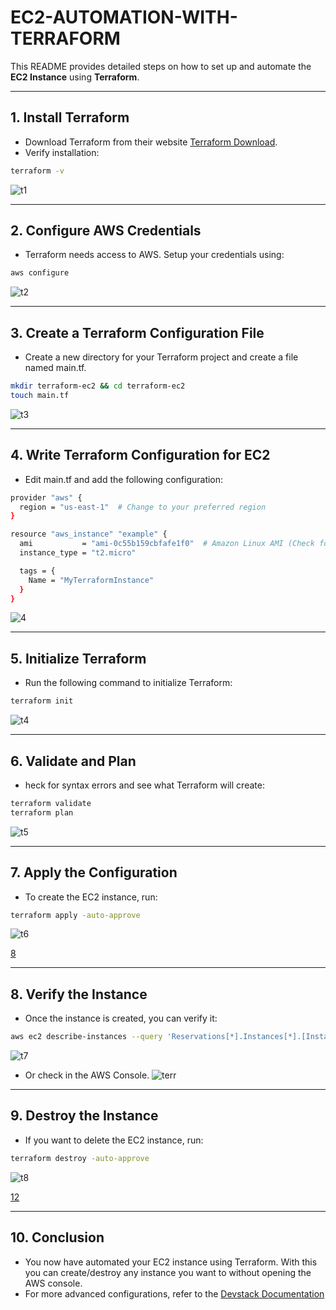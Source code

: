 # **EC2-AUTOMATION-WITH-TERRAFORM**

This README provides detailed steps on how to set up and automate the **EC2 Instance** using **Terraform**.

---

## **1. Install Terraform**

- Download Terraform from their website [Terraform Download](https://www.terraform.io/).
- Verify installation:
```bash
terraform -v
```

![t1](https://github.com/user-attachments/assets/7d976f3d-ba86-40bb-8c44-5313d6cf3887)


---

## **2. Configure AWS Credentials**

- Terraform needs access to AWS. Setup your credentials using:
```bash
aws configure
```

![t2](https://github.com/user-attachments/assets/ec74152a-4c6c-4d6b-b0bc-767fb7029dcc)



---

## **3. Create a Terraform Configuration File**

- Create a new directory for your Terraform project and create a file named main.tf.
```bash
mkdir terraform-ec2 && cd terraform-ec2
touch main.tf
```

![t3](https://github.com/user-attachments/assets/f8824e2e-bf94-4493-9ad0-ea5d8049f513)



---

## **4. Write Terraform Configuration for EC2**

- Edit main.tf and add the following configuration:
```bash
provider "aws" {
  region = "us-east-1"  # Change to your preferred region
}

resource "aws_instance" "example" {
  ami           = "ami-0c55b159cbfafe1f0"  # Amazon Linux AMI (Check for your region)
  instance_type = "t2.micro"

  tags = {
    Name = "MyTerraformInstance"
  }
}
```

![4](https://github.com/user-attachments/assets/67d56f09-7625-49a4-acb4-25e790e0f78e)

---

## **5. Initialize Terraform**

- Run the following command to initialize Terraform:
```bash
terraform init
```

![t4](https://github.com/user-attachments/assets/789dd550-8653-479b-974d-4a5fb878c4fa)



---

## **6. Validate and Plan**

- heck for syntax errors and see what Terraform will create:
```bash
terraform validate
terraform plan
```

![t5](https://github.com/user-attachments/assets/4ea39e99-5a88-410a-9aae-ed6e3bd1c5f0)



---

## **7. Apply the Configuration**

- To create the EC2 instance, run:
```bash
terraform apply -auto-approve
```

![t6](https://github.com/user-attachments/assets/7a5b3823-c962-4e65-8cf6-c35c27aed49d)

[8](https://github.com/user-attachments/assets/382bdb26-76ae-424c-8ba4-10d77f817786)

---

## **8. Verify the Instance**

- Once the instance is created, you can verify it:
```bash
aws ec2 describe-instances --query 'Reservations[*].Instances[*].[InstanceId,State.Name,PublicIpAddress]' --output table
```

![t7](https://github.com/user-attachments/assets/2dfef70e-3160-41d7-a3b6-b1958e56ea63)



- Or check in the AWS Console.
![terr](https://github.com/user-attachments/assets/74fbdfc2-05dd-4907-b0f3-7df6db60b23e)



---

## **9. Destroy the Instance**

- If you want to delete the EC2 instance, run:
```bash
terraform destroy -auto-approve
```

![t8](https://github.com/user-attachments/assets/eb95106e-bc85-4701-94b7-e11775321f62)

[12](https://github.com/user-attachments/assets/1e670c1e-c003-47b5-a173-e62ed99381e9)

---

## **10. Conclusion**

- You now have automated your EC2 instance using Terraform. With this you can create/destroy any instance you want to without opening the AWS console.
- For more advanced configurations, refer to the [Devstack Documentation](https://github.com/openstack/devstack)
